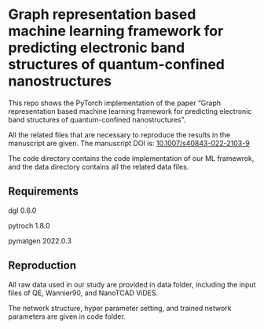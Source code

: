 ﻿# Graph representation based machine learning framework for predicting electronic band structures of quantum-confined nanostructures

This repo shows the PyTorch implementation of the paper “Graph representation based machine learning framework for predicting electronic band structures of quantum-confined nanostructures”. 

All the related files that are necessary to reproduce the results in the manuscript are given. The manuscript DOI is: [10.1007/s40843-022-2103-9](https://link.springer.com/article/10.1007/s40843-022-2103-9)

The code directory contains the code implementation of our ML framewrok, and the data directory contains all the related data files.


## Requirements

dgl 0.6.0

pytroch 1.8.0

pymatgen 2022.0.3

## Reproduction

All raw data used in our study are provided in data folder, including the input files of QE, Wannier90, and NanoTCAD ViDES.

The network structure, hyper parameter setting, and trained network parameters are given in code folder. 




